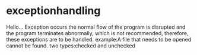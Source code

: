 # exceptionhandling
Hello...
Exception occurs the normal flow of the program is disrupted and the program terminates abnormally, which is not recommended, therefore, these exceptions are to be handled.
example:A file that needs to be opened cannot be found.
two types:checked and unchecked
